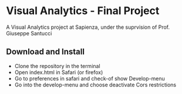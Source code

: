 # Visual Analytics - Final Project
A Visual Analytics project at Sapienza, under the suprvision of Prof. Giuseppe Santucci

## Download and Install
* Clone the repository in the terminal
* Open index.html in Safari (or firefox)
* Go to preferences in safari and check-of show Develop-menu
* Go into the develop-menu and choose deactivate Cors restrictions
